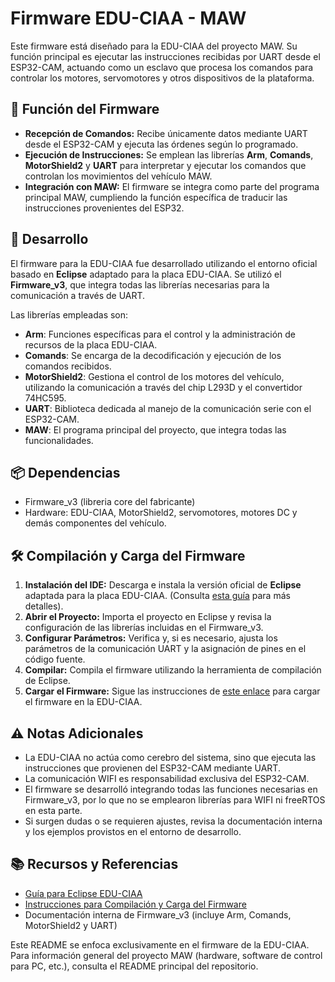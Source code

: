 <h1><b>Firmware EDU-CIAA - MAW</b></h1> <p>Este firmware está diseñado para la EDU-CIAA del proyecto MAW. Su función principal es ejecutar las instrucciones recibidas por UART desde el ESP32-CAM, actuando como un esclavo que procesa los comandos para controlar los motores, servomotores y otros dispositivos de la plataforma.</p>
<h2><b>🚀 Función del Firmware</b></h2> <ul> <li><b>Recepción de Comandos:</b> Recibe únicamente datos mediante UART desde el ESP32-CAM y ejecuta las órdenes según lo programado.</li> <li><b>Ejecución de Instrucciones:</b> Se emplean las librerías <b>Arm</b>, <b>Comands</b>, <b>MotorShield2</b> y <b>UART</b> para interpretar y ejecutar los comandos que controlan los movimientos del vehículo MAW.</li> <li><b>Integración con MAW:</b> El firmware se integra como parte del programa principal MAW, cumpliendo la función específica de traducir las instrucciones provenientes del ESP32.</li> </ul>
<h2><b>🔧 Desarrollo</b></h2> <p>El firmware para la EDU-CIAA fue desarrollado utilizando el entorno oficial basado en <b>Eclipse</b> adaptado para la placa EDU-CIAA. Se utilizó el <b>Firmware_v3</b>, que integra todas las librerías necesarias para la comunicación a través de UART.</p> <p>Las librerías empleadas son:</p> <ul> <li><b>Arm</b>: Funciones específicas para el control y la administración de recursos de la placa EDU-CIAA.</li> <li><b>Comands</b>: Se encarga de la decodificación y ejecución de los comandos recibidos.</li> <li><b>MotorShield2</b>: Gestiona el control de los motores del vehículo, utilizando la comunicación a través del chip L293D y el convertidor 74HC595.</li> <li><b>UART</b>: Biblioteca dedicada al manejo de la comunicación serie con el ESP32-CAM.</li> <li><b>MAW</b>: El programa principal del proyecto, que integra todas las funcionalidades.</li> </ul>
<h2><b>📦 Dependencias</b></h2> <ul> <li>Firmware_v3 (libreria core del fabricante)</li> <li>Hardware: EDU-CIAA, MotorShield2, servomotores, motores DC y demás componentes del vehículo.</li> </ul>
<h2><b>🛠 Compilación y Carga del Firmware</b></h2> <ol> <li> <b>Instalación del IDE:</b> Descarga e instala la versión oficial de <b>Eclipse</b> adaptada para la placa EDU-CIAA. (Consulta <a href="https://www.ejemplo.com/edu-ciaa/eclipse" target="_blank">esta guía</a> para más detalles). </li> <li> <b>Abrir el Proyecto:</b> Importa el proyecto en Eclipse y revisa la configuración de las librerías incluidas en el Firmware_v3. </li> <li> <b>Configurar Parámetros:</b> Verifica y, si es necesario, ajusta los parámetros de la comunicación UART y la asignación de pines en el código fuente. </li> <li> <b>Compilar:</b> Compila el firmware utilizando la herramienta de compilación de Eclipse. </li> <li> <b>Cargar el Firmware:</b> Sigue las instrucciones de <a href="https://www.ejemplo.com/edu-ciaa/firmware" target="_blank">este enlace</a> para cargar el firmware en la EDU-CIAA. </li> </ol>
<h2><b>⚠️ Notas Adicionales</b></h2> <ul> <li>La EDU-CIAA no actúa como cerebro del sistema, sino que ejecuta las instrucciones que provienen del ESP32-CAM mediante UART.</li> <li>La comunicación WIFI es responsabilidad exclusiva del ESP32-CAM.</li> <li>El firmware se desarrolló integrando todas las funciones necesarias en Firmware_v3, por lo que no se emplearon librerías para WIFI ni freeRTOS en esta parte.</li> <li>Si surgen dudas o se requieren ajustes, revisa la documentación interna y los ejemplos provistos en el entorno de desarrollo.</li> </ul>
<h2><b>📚 Recursos y Referencias</b></h2> <ul> <li><a href="https://www.ejemplo.com/edu-ciaa/eclipse" target="_blank">Guía para Eclipse EDU-CIAA</a></li> <li><a href="https://www.ejemplo.com/edu-ciaa/firmware" target="_blank">Instrucciones para Compilación y Carga del Firmware</a></li> <li>Documentación interna de Firmware_v3 (incluye Arm, Comands, MotorShield2 y UART)</li> </ul>
<p>Este README se enfoca exclusivamente en el firmware de la EDU-CIAA. Para información general del proyecto MAW (hardware, software de control para PC, etc.), consulta el README principal del repositorio.</p> 